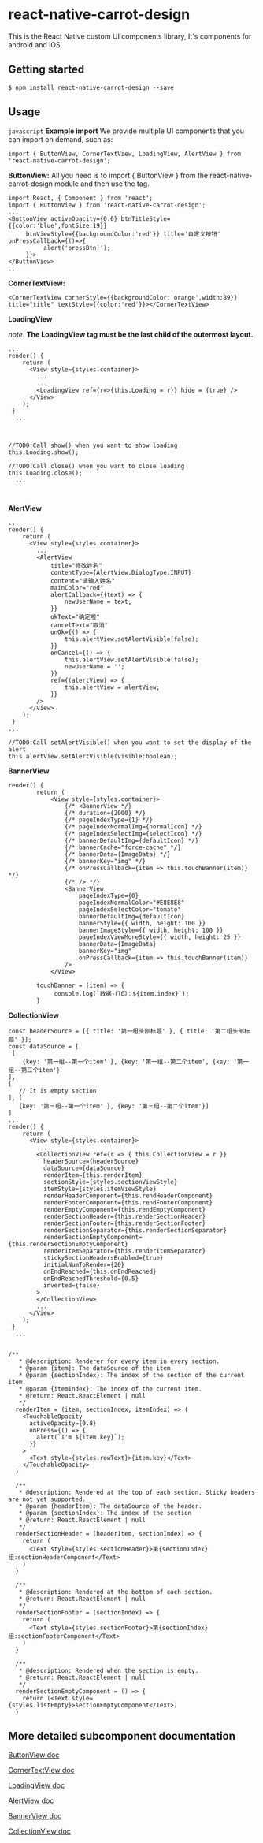 
# react-native-carrot-design
This is the React Native custom UI components library, It's components for android and iOS.

## Getting started

`$ npm install react-native-carrot-design --save`

## Usage
`javascript`
**Example import**
We provide multiple UI components that you can import on demand, such as:

```
import { ButtonView, CornerTextView, LoadingView, AlertView } from 'react-native-carrot-design';
```

**ButtonView:**
All you need is to import { ButtonView } from the react-native-carrot-design module and then use the <ButtonView/> tag.
```
import React, { Component } from 'react';
import { ButtonView } from 'react-native-carrot-design';
...
<ButtonView activeOpacity={0.6} btnTitleStyle={{color:'blue',fontSize:19}} 
     btnViewStyle={{backgroundColor:'red'}} title='自定义按钮' onPressCallback={()=>{
          alert('pressBtn!');
     }}>
</ButtonView>
...
```

**CornerTextView:**
```
<CornerTextView cornerStyle={{backgroundColor:'orange',width:89}} title="title" textStyle={{color:'red'}}></CornerTextView>
```

**LoadingView**

*note:*
**The LoadingView tag must be the last child of the outermost layout.**

```
...
render() {
    return (
      <View style={styles.container}>
        ...
        ...
        <LoadingView ref={r=>{this.Loading = r}} hide = {true} />
      </View>
    );
 }
  ...
  
```
```
  
//TODO:Call show() when you want to show loading
this.Loading.show();
  
//TODO:Call close() when you want to close loading
this.Loading.close();
  ...
  
  
```

**AlertView**

```
...
render() {
    return (
      <View style={styles.container}>
        ...
        <AlertView
            title="修改姓名"
            contentType={AlertView.DialogType.INPUT}
            content="请输入姓名"
            mainColor="red"
            alertCallback={(text) => {
                newUserName = text;
            }}
            okText="确定啦"
            cancelText="取消"
            onOk={() => {
                this.alertView.setAlertVisible(false);
            }}
            onCancel={() => {
                this.alertView.setAlertVisible(false);
                newUserName = '';
            }}
            ref={(alertView) => {
                this.alertView = alertView;
            }}
        />
      </View>
    );
 }
...
```
```
//TODO:Call setAlertVisible() when you want to set the display of the alert
this.alertView.setAlertVisible(visible:boolean);
```
**BannerView**

```
render() {
        return (
            <View style={styles.container}>
                {/* <BannerView */}
                {/* duration={2000} */}
                {/* pageIndexType={1} */}
                {/* pageIndexNormalImg={normalIcon} */}
                {/* pageIndexSelectImg={selectIcon} */}
                {/* bannerDefaultImg={defaultIcon} */}
                {/* bannerCache="force-cache" */}
                {/* bannerData={ImageData} */}
                {/* bannerKey="img" */}
                {/* onPressCallback={item => this.touchBanner(item)} */}
                {/* /> */}
                <BannerView
                    pageIndexType={0}
                    pageIndexNormalColor="#E8E8E8"
                    pageIndexSelectColor="tomato"
                    bannerDefaultImg={defaultIcon}
                    bannerStyle={{ width, height: 100 }}
                    bannerImageStyle={{ width, height: 100 }}
                    pageIndexViewMoreStyle={{ width, height: 25 }}
                    bannerData={ImageData}
                    bannerKey="img"
                    onPressCallback={item => this.touchBanner(item)}
                />
            </View>
            
        touchBanner = (item) => {
             console.log(`数据-打印：${item.index}`);
        }
```

**CollectionView**
```
const headerSource = [{ title: '第一组头部标题' }, { title: '第二组头部标题' }];
const dataSource = [
 [
    {key: '第一组--第一个item' }, {key: '第一组--第二个item', {key: '第一组--第三个item'}
], 
[
   // It is empty section
], [
   {key: '第三组--第一个item' }, {key: '第三组--第二个item'}]
]
...
render() {
    return (
      <View style={styles.container}>
        ...
        <CollectionView ref={r => { this.CollectionView = r }}
          headerSource={headerSource}
          dataSource={dataSource}
          renderItem={this.renderItem} 
          sectionStyle={styles.sectionViewStyle} 
          itemStyle={styles.itemViewStyle}
          renderHeaderComponent={this.rendHeaderComponent}
          renderFooterComponent={this.rendFooterComponent}
          renderEmptyComponent={this.rendEmptyComponent}
          renderSectionHeader={this.renderSectionHeader}
          renderSectionFooter={this.renderSectionFooter} 
          renderSectionSeparator={this.renderSectionSeparator} 
          renderSectionEmptyComponent={this.renderSectionEmptyComponent}
          renderItemSeparator={this.renderItemSeparator}
          stickySectionHeadersEnabled={true}
          initialNumToRender={20}
          onEndReached={this.onEndReached}
          onEndReachedThreshold={0.5}
          inverted={false}
        >
        </CollectionView>
        ...
      </View>
    );
 }
  ...
  ```
```

/**
   * @description: Renderer for every item in every section.
   * @param {item}: The dataSource of the item.
   * @param {sectionIndex}: The index of the section of the current item.
   * @param {itemIndex}: The index of the current item.
   * @return: React.ReactElement | null
   */
  renderItem = (item, sectionIndex, itemIndex) => (
    <TouchableOpacity
      activeOpacity={0.8}
      onPress={() => {
        alert(`I'm ${item.key}`);
      }}
    >
      <Text style={styles.rowText}>{item.key}</Text>
    </TouchableOpacity>
  )

  /**
   * @description: Rendered at the top of each section. Sticky headers are not yet supported.
   * @param {headerItem}: The dataSource of the header.
   * @param {sectionIndex}: The index of the section
   * @return: React.ReactElement | null
   */
  renderSectionHeader = (headerItem, sectionIndex) => {
    return (
      <Text style={styles.sectionHeader}>第{sectionIndex}组:sectionHeaderComponent</Text>
    )
  }

  /**
   * @description: Rendered at the bottom of each section.
   * @return: React.ReactElement | null
   */
  renderSectionFooter = (sectionIndex) => {
    return (
      <Text style={styles.sectionFooter}>第{sectionIndex}组:sectionFooterComponent</Text>
    )
  }

  /**
   * @description: Rendered when the section is empty.
   * @return: React.ReactElement | null
   */
  renderSectionEmptyComponent = () => {
    return (<Text style={styles.listEmpty}>sectionEmptyComponent</Text>)
  }
  ```

## More detailed subcomponent documentation
[ButtonView doc](https://github.com/rocket-developer/react-native-carrot-design/blob/master/docs/ButtonView.md)

[CornerTextView doc](https://github.com/rocket-developer/react-native-carrot-design/blob/master/docs/CornerTextView.md)

[LoadingView doc](https://github.com/rocket-developer/react-native-carrot-design/blob/master/docs/LoadingView.md)

[AlertView doc](https://github.com/rocket-developer/react-native-carrot-design/blob/master/docs/AlertView.md)

[BannerView doc](https://github.com/aerozhonghuan/react-native-carrot-design/blob/develop/docs/BannerView.md)

[CollectionView doc](https://github.com/rocket-developer/react-native-carrot-design/blob/master/docs/CollectionView.md)

  
